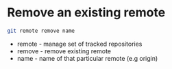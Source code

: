# Remove an existing remote

```bash
git remote remove name
```

- remote  - manage set of tracked repositories
- remove  - remove existing remote
- name  - name of that particular remote (e.g origin)
